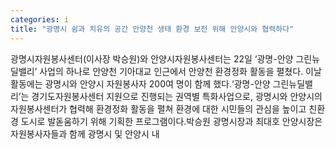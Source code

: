 ```yaml
---
categories: i
title: "광명시 쉼과 치유의 공간 안양천 생태 환경 보전 위해 안양시와 협력하다"
---
```

광명시자원봉사센터(이사장 박승원)와 안양시자원봉사센터는 22일 ‘광명-안양 그린뉴딜밸리’ 사업의 하나로 안양천 기아대교 인근에서 안양천 환경정화 활동을 펼쳤다. 이날 활동에는 광명시와 안양시 자원봉사자 200여 명이 함께 했다.‘광명-안양 그린뉴딜밸리’는 경기도자원봉사센터 지원으로 진행되는 권역별 특화사업으로, 광명시와 안양시의 자원봉사센터가 협력해 환경정화 활동을 펼쳐 환경에 대한 시민들의 관심을 높이고 친환경 도시로 발돋움하기 위해 기획한 프로그램이다.박승원 광명시장과 최대호 안양시장은 자원봉사자들과 함께 광명시 및 안양시 내